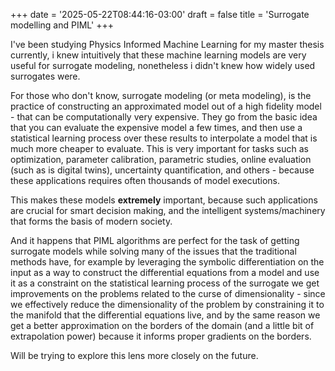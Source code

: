 +++
date = '2025-05-22T08:44:16-03:00'
draft = false
title = 'Surrogate modelling and PIML'
+++

I've been studying Physics Informed Machine Learning for my master thesis
currently, i knew intuitively that these machine learning models are very useful
for surrogate modeling, nonetheless i didn't knew how widely used surrogates
were.

For those who don't know, surrogate modeling (or meta modeling), is the
practice of constructing an approximated model out of a high fidelity model -
that can be computationally very expensive. They go from the basic idea that
you can evaluate the expensive model a few times, and then use a statistical
learning process over these results to interpolate a model that is much more
cheaper to evaluate. This is very important for tasks such as optimization,
parameter calibration, parametric studies, online evaluation (such as is digital
twins), uncertainty quantification, and others - because these applications requires
often thousands of model executions.

This makes these models **extremely** important, because such applications
are crucial for smart decision making, and the intelligent systems/machinery
that forms the basis of modern society.

And it happens that PIML algorithms are perfect for the task of getting
surrogate models while solving many of the issues that the traditional methods
have, for example by leveraging the symbolic differentiation on the input
as a way to construct the differential equations from a model and use it
as a constraint on the statistical learning process of the surrogate we get
improvements on the problems related to the curse of dimensionality - since
we effectively reduce the dimensionality of the problem by constraining it to
the manifold that the differential equations live, and by the same reason we
get a better approximation on the borders of the domain (and a little bit of
extrapolation power) because it informs proper gradients on the borders.

Will be trying to explore this lens more closely on the future.
